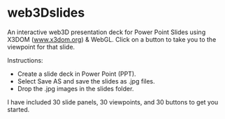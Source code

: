 # web3Dslides
An interactive web3D presentation deck for Power Point Slides using X3DOM (www.x3dom.org) & WebGL. Click on a button to take you to the viewpoint for that slide.

Instructions:
- Create a slide deck in Power Point (PPT). 
- Select Save AS and save the slides as .jpg files. 
- Drop the .jpg images in the slides folder. 

I have included 30 slide panels, 30 viewpoints, and 30 buttons to get you started.

